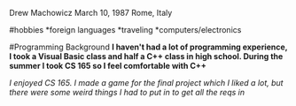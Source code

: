 Drew Machowicz
March 10, 1987
Rome, Italy

#hobbies
*foreign languages
*traveling
*computers/electronics

#Programming Background
**I haven't had a lot of programming experience, I took a Visual Basic class and half a C++ class in high school. During the summer I took CS 165 so I feel comfortable with C++**

*I enjoyed CS 165. I made a game for the final project which I liked a lot, but there were some weird things I had to put in to get all the reqs in*